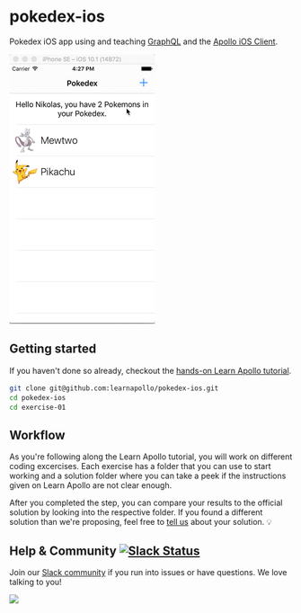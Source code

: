 # pokedex-ios

Pokedex iOS app using and teaching [GraphQL](http://graphql.org) and the [Apollo iOS Client](http://dev.apollodata.com/ios/).

![](./img/pokedex.gif)


## Getting started

If you haven't done so already, checkout the [hands-on Learn Apollo tutorial](https://learnapollo.com/).

```sh
git clone git@github.com:learnapollo/pokedex-ios.git
cd pokedex-ios
cd exercise-01
```


## Workflow

As you're following along the Learn Apollo tutorial, you will work on different coding excercises. Each exercise has a folder that you can use to start working and a solution folder where you can take a peek if the instructions given on Learn Apollo are not clear enough.

After you completed the step, you can compare your results to the official solution by looking into the respective folder. If you found a different solution than we're proposing, feel free to [tell us](http://slack.graph.cool/) about your solution. 💡

## Help & Community [![Slack Status](https://slack.graph.cool/badge.svg)](https://slack.graph.cool)

Join our [Slack community](http://slack.graph.cool/) if you run into issues or have questions. We love talking to you!

![](http://i.imgur.com/5RHR6Ku.png)
